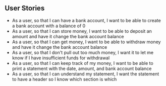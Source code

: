 ##

## User Stories ##
* As a user, so that I can have a bank account, I want to be able to create a bank account with a balance of 0
* As a user, so that I can store money, I want to be able to deposit an amount and have it change the bank account balance
* As a user, so that I can get money, I want to be able to withdraw money and have it change the bank account balance
* As a user, so that I don't pull out too much money, I want it to let me know if I have insufficient funds for withdrawal
* As a user, so that I can keep track of my money, I want to be able to print a statement with the date, amount, and bank account balance
* As a user, so that I can understand my statement, I want the statement to have a header so I know which section is which
